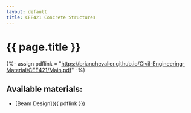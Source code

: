 ```yaml
---
layout: default
title: CEE421 Concrete Structures
---
```

<h1>{{ page.title }}</h1>

{%- assign pdflink = "https://brianchevalier.github.io/Civil-Engineering-Material/CEE421/Main.pdf" -%}

<div markdown="1">

## Available materials:
* [Beam Design]({{ pdflink }})

</div>

<!--width="660" height="510" -->
<!--Width: 3300
Height: 2550-->